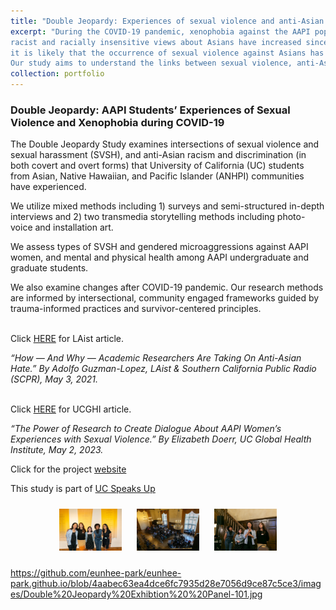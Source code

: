 ```yaml
---
title: "Double Jeopardy: Experiences of sexual violence and anti-Asian racism among AAPI students"
excerpt: "During the COVID-19 pandemic, xenophobia against the AAPI population has increased dramatically. Close to 40% of participants from a national study conducted in 2020 said
racist and racially insensitive views about Asians have increased since the start of pandemic (Pew Research Center 2020). With the rapid increase of reported hate-crimes,
it is likely that the occurrence of sexual violence against Asians has increased as well, simultaneously creating hostile environments that deter survivors from seeking support.
Our study aims to understand the links between sexual violence, anti-Asian racism, mental health, and help seeking behaviors among AAPI college students."
collection: portfolio
---
```


### Double Jeopardy: AAPI Students’ Experiences of Sexual Violence and Xenophobia during COVID-19

The Double Jeopardy Study examines intersections of sexual violence and sexual harassment (SVSH), and anti-Asian racism and discrimination (in both covert and overt forms) that University of California (UC) students from Asian, Native Hawaiian, and Pacific Islander (ANHPI) communities have experienced.

We utilize mixed methods including 1) surveys and semi-structured in-depth interviews and 2) two transmedia storytelling methods including photo-voice and installation art.

We assess types of SVSH and gendered microaggressions against AAPI women, and mental and physical health among AAPI undergraduate and graduate students. 

We also examine changes after COVID-19 pandemic. Our research methods are informed by intersectional, community engaged frameworks guided by trauma-informed practices and survivor-centered principles.

<br> Click [HERE](https://laist.com/news/education/campus-anti-asian-hate) for LAist article.

_“How — And Why — Academic Researchers Are Taking On Anti-Asian Hate.” By Adolfo Guzman-Lopez, LAist & Southern California Public Radio (SCPR), May 3, 2021._ 

<br> Click [HERE](https://www.ucghi.universityofcalifornia.edu/news/power-of-research-create-dialogue-about-aapi-womens-experiences-sexual-violence) for UCGHI article.

_“The Power of Research to Create Dialogue About AAPI Women’s Experiences with Sexual Violence.” By Elizabeth Doerr, UC Global Health Institute, May 2, 2023._ 

Click for the project [website](https://www.doublejeopardystudy.org/)

This study is part of [UC Speaks Up](http://www.ucspeaksup.org)

<div style="text-align:center;">
  <img src="https://github.com/eunhee-park/eunhee-park.github.io/blob/4aabec63ea4dce6fc7935d28e7056d9ce87c5ce3/images/Double%20Jeopardy%20Exhibtion%20%20Panel-101.jpg" alt="Exhibition during SAAM 2023" style="width:100px; margin:10px;">
  <img src="https://github.com/eunhee-park/eunhee-park.github.io/blob/4aabec63ea4dce6fc7935d28e7056d9ce87c5ce3/images/Double%20Jeopardy%20Exhibtion%20%20Panel-109.jpg" alt="Exhibition during SAAM 2023" style="width:100px; margin:10px;">
  <img src="https://github.com/eunhee-park/eunhee-park.github.io/blob/4aabec63ea4dce6fc7935d28e7056d9ce87c5ce3/images/Double%20Jeopardy%20Exhibtion%20%20Panel-201.jpg" alt="Exhibition during SAAM 2023" style="width:100px; margin:10px;">
</div>


https://github.com/eunhee-park/eunhee-park.github.io/blob/4aabec63ea4dce6fc7935d28e7056d9ce87c5ce3/images/Double%20Jeopardy%20Exhibtion%20%20Panel-101.jpg
